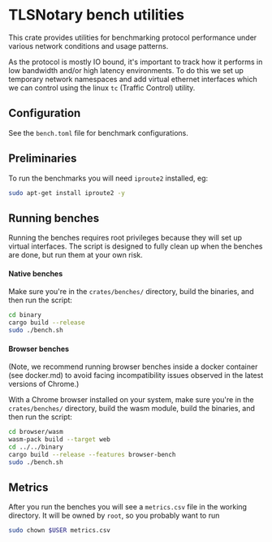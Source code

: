 # TLSNotary bench utilities

This crate provides utilities for benchmarking protocol performance under various network conditions and usage patterns.

As the protocol is mostly IO bound, it's important to track how it performs in low bandwidth and/or high latency environments. To do this we set up temporary network namespaces and add virtual ethernet interfaces which we can control using the linux `tc` (Traffic Control) utility.

## Configuration

See the `bench.toml` file for benchmark configurations.

## Preliminaries

To run the benchmarks you will need `iproute2` installed, eg:
```sh
sudo apt-get install iproute2 -y
```

## Running benches

Running the benches requires root privileges because they will set up virtual interfaces. The script is designed to fully clean up when the benches are done, but run them at your own risk.

#### Native benches

Make sure you're in the `crates/benches/` directory, build the binaries, and then run the script:

```sh
cd binary
cargo build --release
sudo ./bench.sh
```

#### Browser benches

(Note, we recommend running browser benches inside a docker container (see docker.md) to avoid
facing incompatibility issues observed in the latest versions of Chrome.)

With a Chrome browser installed on your system, make sure you're in the `crates/benches/` 
directory, build the wasm module, build the binaries, and then run the script:
```sh
cd browser/wasm
wasm-pack build --target web
cd ../../binary 
cargo build --release --features browser-bench
sudo ./bench.sh
```

## Metrics

After you run the benches you will see a `metrics.csv` file in the working directory. It will be owned by `root`, so you probably want to run

```sh
sudo chown $USER metrics.csv
```